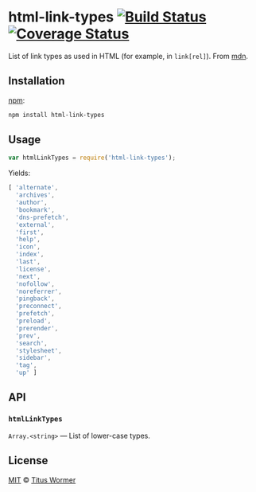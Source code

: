 # html-link-types [![Build Status][build-badge]][build-page] [![Coverage Status][coverage-badge]][coverage-page]

List of link types as used in HTML (for example, in `link[rel]`).
From [mdn][].

## Installation

[npm][]:

```bash
npm install html-link-types
```

## Usage

```javascript
var htmlLinkTypes = require('html-link-types');
```

Yields:

```js
[ 'alternate',
  'archives',
  'author',
  'bookmark',
  'dns-prefetch',
  'external',
  'first',
  'help',
  'icon',
  'index',
  'last',
  'license',
  'next',
  'nofollow',
  'noreferrer',
  'pingback',
  'preconnect',
  'prefetch',
  'preload',
  'prerender',
  'prev',
  'search',
  'stylesheet',
  'sidebar',
  'tag',
  'up' ]
```

## API

### `htmlLinkTypes`

`Array.<string>` — List of lower-case types.

## License

[MIT][license] © [Titus Wormer][author]

<!-- Definition -->

[build-badge]: https://img.shields.io/travis/wooorm/html-link-types.svg

[build-page]: https://travis-ci.org/wooorm/html-link-types

[coverage-badge]: https://img.shields.io/codecov/c/github/wooorm/html-link-types.svg

[coverage-page]: https://codecov.io/github/wooorm/html-link-types?branch=master

[npm]: https://docs.npmjs.com/cli/install

[license]: LICENSE

[author]: http://wooorm.com

[mdn]: https://developer.mozilla.org/en-US/docs/Web/HTML/Link_types
